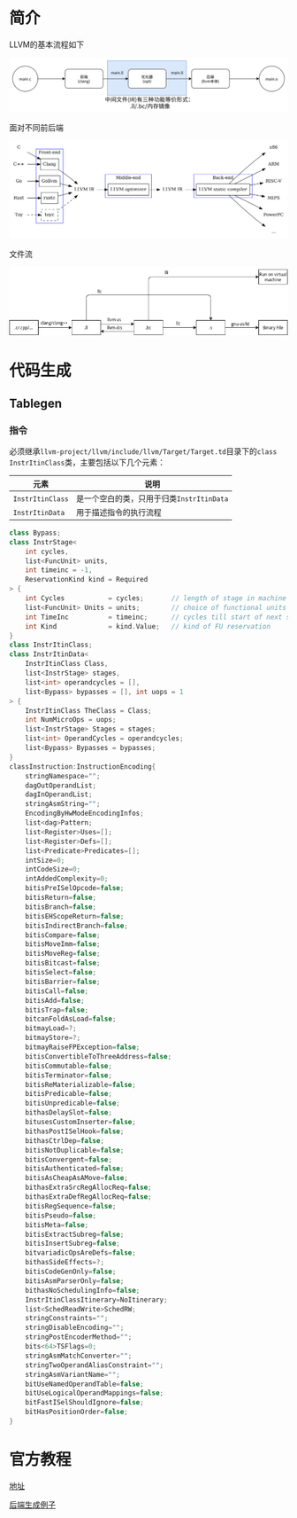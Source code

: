 # 简介

LLVM的基本流程如下

<img src="pic/5a43a2c1bc664e26a57c4cb4e8b25109.png">

面对不同前后端

<img src="pic/8e397bb56bed55c611de43a02cf1647f.png">

文件流

<img src="pic/fileflow.drawio.png">

# 代码生成

## Tablegen

### 指令

必须继承`llvm-project/llvm/include/llvm/Target/Target.td`目录下的`class InstrItinClass`类，主要包括以下几个元素：

| 元素 | 说明 |
| --- | --- |
| `InstrItinClass` | 是一个空白的类，只用于归类`InstrItinData`|
| `InstrItinData` | 用于描述指令的执行流程 |

```c++
class Bypass;
class InstrStage<
    int cycles, 
    list<FuncUnit> units,
    int timeinc = -1,
    ReservationKind kind = Required
> {
    int Cycles           = cycles;       // length of stage in machine cycles
    list<FuncUnit> Units = units;        // choice of functional units
    int TimeInc          = timeinc;      // cycles till start of next stage
    int Kind             = kind.Value;   // kind of FU reservation
}
class InstrItinClass;
class InstrItinData<
    InstrItinClass Class, 
    list<InstrStage> stages,
    list<int> operandcycles = [],
    list<Bypass> bypasses = [], int uops = 1
> {
    InstrItinClass TheClass = Class;
    int NumMicroOps = uops;
    list<InstrStage> Stages = stages;
    list<int> OperandCycles = operandcycles;
    list<Bypass> Bypasses = bypasses;
}
classInstruction:InstructionEncoding{
    stringNamespace="";
    dagOutOperandList;
    dagInOperandList;
    stringAsmString="";
    EncodingByHwModeEncodingInfos;
    list<dag>Pattern;
    list<Register>Uses=[];
    list<Register>Defs=[];
    list<Predicate>Predicates=[];
    intSize=0;
    intCodeSize=0;
    intAddedComplexity=0;
    bitisPreISelOpcode=false;
    bitisReturn=false;
    bitisBranch=false;
    bitisEHScopeReturn=false;
    bitisIndirectBranch=false;
    bitisCompare=false;
    bitisMoveImm=false;
    bitisMoveReg=false;
    bitisBitcast=false;
    bitisSelect=false;
    bitisBarrier=false;
    bitisCall=false;
    bitisAdd=false;
    bitisTrap=false;
    bitcanFoldAsLoad=false;
    bitmayLoad=?;
    bitmayStore=?;
    bitmayRaiseFPException=false;
    bitisConvertibleToThreeAddress=false;
    bitisCommutable=false;
    bitisTerminator=false;
    bitisReMaterializable=false;
    bitisPredicable=false;
    bitisUnpredicable=false;
    bithasDelaySlot=false;
    bitusesCustomInserter=false;
    bithasPostISelHook=false;
    bithasCtrlDep=false;
    bitisNotDuplicable=false;
    bitisConvergent=false;
    bitisAuthenticated=false;
    bitisAsCheapAsAMove=false;
    bithasExtraSrcRegAllocReq=false;
    bithasExtraDefRegAllocReq=false;
    bitisRegSequence=false;
    bitisPseudo=false;
    bitisMeta=false;
    bitisExtractSubreg=false;
    bitisInsertSubreg=false;
    bitvariadicOpsAreDefs=false;
    bithasSideEffects=?;
    bitisCodeGenOnly=false;
    bitisAsmParserOnly=false;
    bithasNoSchedulingInfo=false;
    InstrItinClassItinerary=NoItinerary;
    list<SchedReadWrite>SchedRW;
    stringConstraints="";
    stringDisableEncoding="";
    stringPostEncoderMethod="";
    bits<64>TSFlags=0;
    stringAsmMatchConverter="";
    stringTwoOperandAliasConstraint="";
    stringAsmVariantName="";
    bitUseNamedOperandTable=false;
    bitUseLogicalOperandMappings=false;
    bitFastISelShouldIgnore=false;
    bitHasPositionOrder=false;
}
```

# 官方教程
    
[地址](https://llvm.org/docs/tutorial/index.html)

[后端生成例子](https://jonathan2251.github.io/lbd/)
